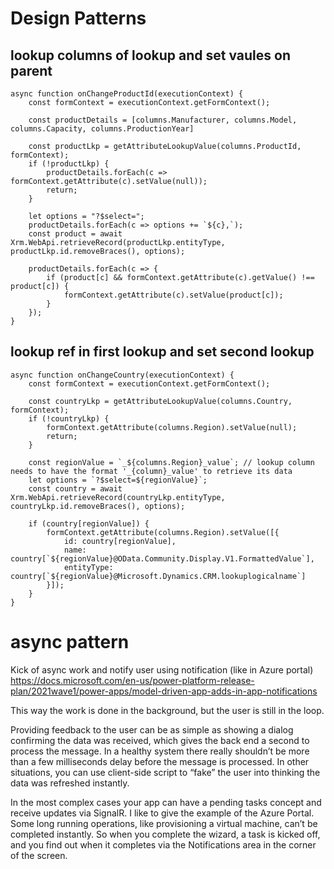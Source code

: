 # Design Patterns

## lookup columns of lookup and set vaules on parent
    async function onChangeProductId(executionContext) {
        const formContext = executionContext.getFormContext();

        const productDetails = [columns.Manufacturer, columns.Model, columns.Capacity, columns.ProductionYear]
        
        const productLkp = getAttributeLookupValue(columns.ProductId, formContext);
        if (!productLkp) {
            productDetails.forEach(c => formContext.getAttribute(c).setValue(null));
            return;
        }

        let options = "?$select=";
        productDetails.forEach(c => options += `${c},`);
        const product = await Xrm.WebApi.retrieveRecord(productLkp.entityType, productLkp.id.removeBraces(), options);

        productDetails.forEach(c => {
            if (product[c] && formContext.getAttribute(c).getValue() !== product[c]) {
                formContext.getAttribute(c).setValue(product[c]);
            }
        });
    }

## lookup ref in first lookup and set second lookup
    async function onChangeCountry(executionContext) {
        const formContext = executionContext.getFormContext();

        const countryLkp = getAttributeLookupValue(columns.Country, formContext);
        if (!countryLkp) {
            formContext.getAttribute(columns.Region).setValue(null);
            return;
        }

        const regionValue = `_${columns.Region}_value`; // lookup column needs to have the format '_{column}_value' to retrieve its data 
        let options = `?$select=${regionValue}`;
        const country = await Xrm.WebApi.retrieveRecord(countryLkp.entityType, countryLkp.id.removeBraces(), options);
        
        if (country[regionValue]) {
            formContext.getAttribute(columns.Region).setValue([{
                id: country[regionValue],
                name: country[`${regionValue}@OData.Community.Display.V1.FormattedValue`],
                entityType: country[`${regionValue}@Microsoft.Dynamics.CRM.lookuplogicalname`]
            }]);
        }
    }

# async pattern

Kick of async work and notify user using notification (like in Azure portal) https://docs.microsoft.com/en-us/power-platform-release-plan/2021wave1/power-apps/model-driven-app-adds-in-app-notifications

This way the work is done in the background, but the user is still in the loop.

Providing feedback to the user can be as simple as showing a dialog confirming the data was received, which gives the back end a second to process the message. In a healthy system there really shouldn’t be more than a few milliseconds delay before the message is processed. In other situations, you can use client-side script to “fake” the user into thinking the data was refreshed instantly.

In the most complex cases your app can have a pending tasks concept and receive updates via SignalR. I like to give the example of the Azure Portal. Some long running operations, like provisioning a virtual machine, can’t be completed instantly. So when you complete the wizard, a task is kicked off, and you find out when it completes via the Notifications area in the corner of the screen.